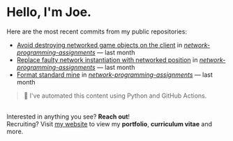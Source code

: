 # Hello, I'm Joe.
Here are the most recent commits from my public repositories:<br>
<!--activity_section_start-->
- [Avoid destroying networked game objects on the client](https://github.com/joebinns/network-programming-assignments/commit/4421d3e29d9f790d44770d684ae35aa8d9f3ba3a) in [*network-programming-assignments*](https://github.com/joebinns/network-programming-assignments) — last month
- [Replace faulty network instantiation with networked position](https://github.com/joebinns/network-programming-assignments/commit/47308b43f81edef9b7e582977bc08948147b6d9d) in [*network-programming-assignments*](https://github.com/joebinns/network-programming-assignments) — last month
- [Format standard mine](https://github.com/joebinns/network-programming-assignments/commit/534c25d52cadcd5f386c7ffab04708f0a770de0b) in [*network-programming-assignments*](https://github.com/joebinns/network-programming-assignments) — last month
<!--activity_section_end-->
> 🚀 I've automated this content using Python  and GitHub Actions.

<br>Interested in anything you see? **Reach out**!<br>
Recruiting? Visit [my website](https://joebinns.com/) to view my **portfolio**, **curriculum vitae** and more.
